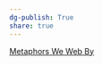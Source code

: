 ```yaml
---
dg-publish: True
share: true
---
```

[Metaphors We Web By](https://maggieappleton.com/metaphors-web)
